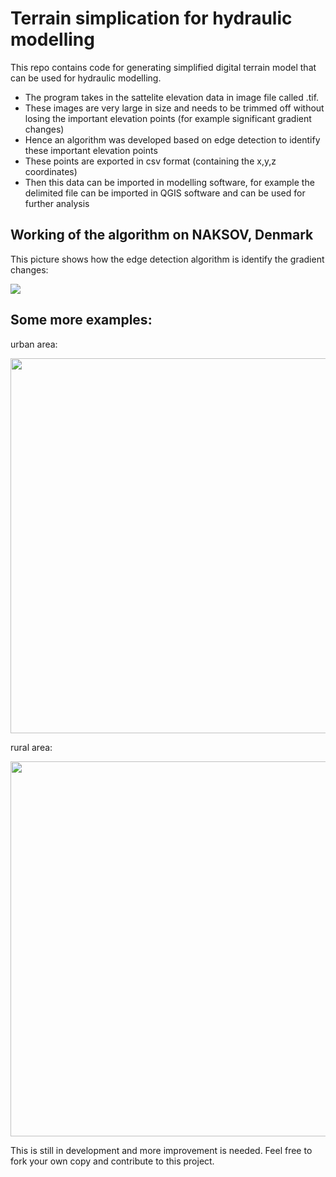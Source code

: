 # Terrain simplication for hydraulic modelling

This repo contains code for generating simplified digital terrain model that can be used for hydraulic modelling. 
- The program takes in the sattelite elevation data in image file called .tif. 
- These images are very large in size and needs to be trimmed off without losing the important elevation points (for example significant gradient changes)
- Hence an algorithm was developed based on edge detection to identify these important elevation points
- These points are exported in csv format (containing the x,y,z coordinates)
- Then this data can be imported in modelling software, for example the delimited file can be imported in QGIS software and can be used for further analysis

## Working of the algorithm on NAKSOV, Denmark

This picture shows how the edge detection algorithm is identify the gradient changes:

![](https://user-images.githubusercontent.com/38955297/191927777-fac4eb40-570e-40e7-a423-57a53a43582a.gif)

## Some more examples:
urban area:

<img src="https://user-images.githubusercontent.com/38955297/191927839-d96e943e-ce2e-491a-835a-b82de839e07f.PNG" width=600/>

rural area:

<img src="https://user-images.githubusercontent.com/38955297/191927986-f5c95d20-723f-433b-8d82-c243ca5a7c63.PNG" width=600/>

This is still in development and more improvement is needed. Feel free to fork your own copy and contribute to this project.

